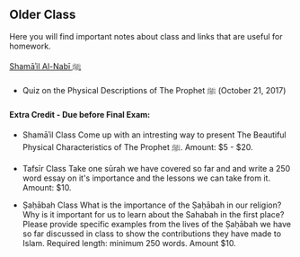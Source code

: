 ## Older Class

Here you will find important notes about class and links that are useful for homework. 

<a href="https://docs.google.com/document/d/1-EzRI5yUmuXGpIVbbbkTTZytgLP2azMivvRSYm4lZsk/edit?usp=sharing" target="_blank">Shamāʾil Al-Nabī ﷺ</a>

* Quiz on the Physical Descriptions of The Prophet ﷺ (October 21, 2017)


#### Extra Credit - Due before Final Exam:
* Shamāʾil Class
  Come up with an intresting way to present The Beautiful Physical Characteristics of The Prophet ﷺ. Amount: $5 - $20.

* Tafsīr Class
  Take one sūrah we have covered so far and and write a 250 word essay on it's importance and the lessons we can take from it.  Amount: $10.
  
 * Ṣaḥābah Class
  What is the importance of the Ṣaḥābah in our religion? Why is it important for us to learn about the Sahabah in the first place? Please provide specific examples from the lives of the Ṣaḥābah we have so far discussed in class to show the contributions they have made to Islam. Required length: minimum 250 words. Amount $10.
  
